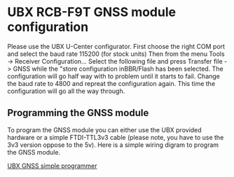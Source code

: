 # UBX RCB-F9T GNSS module configuration

Please use the UBX U-Center configurator.
First choose the right COM port and select the baud rate 115200 (for stock units)
Then from the menu Tools -> Receiver Configuration... Select the following file and press Transfer file -> GNSS while the "store configuration inBBR/Flash has been selected.
The configuration will go half way with to problem until it starts to fail.
Change the baud rate to 4800 and repreat the configuration again. This time the configuration will go all the way through. 

## Programming the GNSS module

To program the GNSS module you can either use the UBX provided hardware or a simple FTDI-TTL3v3 cable (please note, you have to use the 3v3 version oppose to the 5v). Here is a simple wiring digram to program the GNSS module.

[UBX GNSS simple programmer](prog.png)
